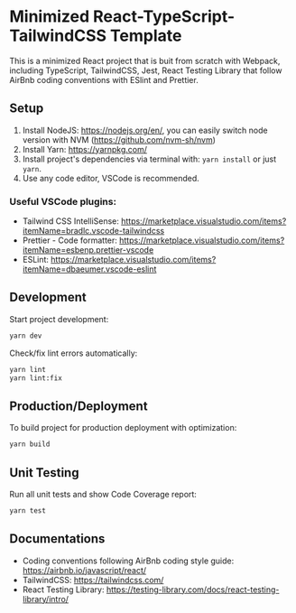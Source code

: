 # Minimized React-TypeScript-TailwindCSS Template

This is a minimized React project that is buit from scratch with Webpack, including TypeScript, TailwindCSS, Jest, React Testing Library that follow AirBnb coding conventions with ESlint and Prettier.

## Setup

1. Install NodeJS: https://nodejs.org/en/, you can easily switch node version with NVM (https://github.com/nvm-sh/nvm)
2. Install Yarn: https://yarnpkg.com/
3. Install project's dependencies via terminal with: `yarn install` or just `yarn`.
4. Use any code editor, VSCode is recommended.

### Useful VSCode plugins:
* Tailwind CSS IntelliSense: https://marketplace.visualstudio.com/items?itemName=bradlc.vscode-tailwindcss
* Prettier - Code formatter: https://marketplace.visualstudio.com/items?itemName=esbenp.prettier-vscode
* ESLint: https://marketplace.visualstudio.com/items?itemName=dbaeumer.vscode-eslint

## Development
Start project development:
```bash
yarn dev
```

Check/fix lint errors automatically:
```bash
yarn lint
yarn lint:fix
```
## Production/Deployment
To build project for production deployment with optimization:
```bash
yarn build
```

## Unit Testing
Run all unit tests and show Code Coverage report:
```bash
yarn test
```

## Documentations
* Coding conventions following AirBnb coding style guide: https://airbnb.io/javascript/react/
* TailwindCSS: https://tailwindcss.com/
* React Testing Library: https://testing-library.com/docs/react-testing-library/intro/